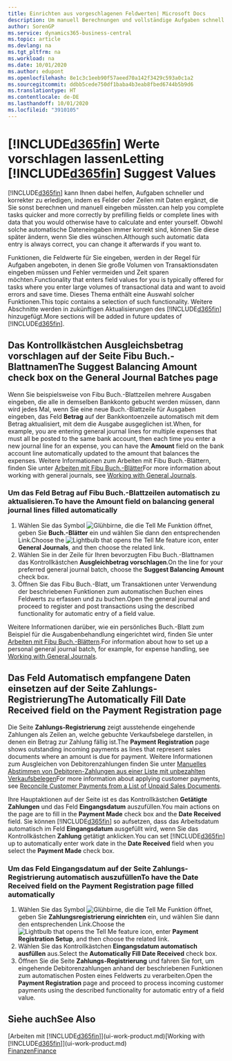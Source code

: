 ```yaml
---
title: Einrichten aus vorgeschlagenen Feldwerten| Microsoft Docs
description: Um manuell Berechnungen und vollständige Aufgaben schnell und genau zu erledigen, können Sie automatische Dateneingabe einrichten, sodass Business Central gerade ausgewählte Felder ausfüllt
author: SorenGP
ms.service: dynamics365-business-central
ms.topic: article
ms.devlang: na
ms.tgt_pltfrm: na
ms.workload: na
ms.date: 10/01/2020
ms.author: edupont
ms.openlocfilehash: 8e1c3c1eeb90f57aeed70a142f3429c593a0c1a2
ms.sourcegitcommit: ddbb5cede750df1baba4b3eab8fbed6744b5b9d6
ms.translationtype: HT
ms.contentlocale: de-DE
ms.lasthandoff: 10/01/2020
ms.locfileid: "3910105"
---
```

# <a name="letting-d365fin-suggest-values"></a><span data-ttu-id="ff342-103">[!INCLUDE[d365fin](includes/d365fin_md.md)] Werte vorschlagen lassen</span><span class="sxs-lookup"><span data-stu-id="ff342-103">Letting [!INCLUDE[d365fin](includes/d365fin_md.md)] Suggest Values</span></span>
[!INCLUDE[d365fin](includes/d365fin_md.md)] <span data-ttu-id="ff342-104">kann Ihnen dabei helfen, Aufgaben schneller und korrekter zu erledigen, indem es Felder oder Zeilen mit Daten ergänzt, die Sie sonst berechnen und manuell eingeben müssten.</span><span class="sxs-lookup"><span data-stu-id="ff342-104">can help you complete tasks quicker and more correctly by prefilling fields or complete lines with data that you would otherwise have to calculate and enter yourself.</span></span> <span data-ttu-id="ff342-105">Obwohl solche automatische Dateneingaben immer korrekt sind, können Sie diese später ändern, wenn Sie dies wünschen.</span><span class="sxs-lookup"><span data-stu-id="ff342-105">Although such automatic data entry is always correct, you can change it afterwards if you want to.</span></span>

<span data-ttu-id="ff342-106">Funktionen, die Feldwerte für Sie eingeben, werden in der Regel für Aufgaben angeboten, in denen Sie große Volumen von Transaktionsdaten eingeben müssen und Fehler vermeiden und Zeit sparen möchten.</span><span class="sxs-lookup"><span data-stu-id="ff342-106">Functionality that enters field values for you is typically offered for tasks where you enter large volumes of transactional data and want to avoid errors and save time.</span></span> <span data-ttu-id="ff342-107">Dieses Thema enthält eine Auswahl solcher Funktionen.</span><span class="sxs-lookup"><span data-stu-id="ff342-107">This topic contains a selection of such functionality.</span></span> <span data-ttu-id="ff342-108">Weitere Abschnitte werden in zukünftigen Aktualisierungen des [!INCLUDE[d365fin](includes/d365fin_md.md)] hinzugefügt.</span><span class="sxs-lookup"><span data-stu-id="ff342-108">More sections will be added in future updates of [!INCLUDE[d365fin](includes/d365fin_md.md)].</span></span>

## <a name="the-suggest-balancing-amount-check-box-on-the-general-journal-batches-page"></a><span data-ttu-id="ff342-109">Das Kontrollkästchen **Ausgleichsbetrag vorschlagen** auf der Seite **Fibu Buch.-Blattnamen**</span><span class="sxs-lookup"><span data-stu-id="ff342-109">The **Suggest Balancing Amount** check box on the **General Journal Batches** page</span></span>
<span data-ttu-id="ff342-110">Wenn Sie beispielsweise von Fibu Buch.-Blattzeilen mehrere Ausgaben eingeben, die alle in demselben Bankkonto gebucht werden müssen, dann wird jedes Mal, wenn Sie eine neue Buch.-Blattzeile für Ausgaben eingeben, das Feld **Betrag** auf der Bankkontoenzeile automatisch mit dem Betrag aktualisiert, mit dem die Ausgabe ausgeglichen ist.</span><span class="sxs-lookup"><span data-stu-id="ff342-110">When, for example, you are entering general journal lines for multiple expenses that must all be posted to the same bank account, then each time you enter a new journal line for an expense, you can have the **Amount** field on the bank account line automatically updated to the amount that balances the expenses.</span></span> <span data-ttu-id="ff342-111">Weitere Informationen zum Arbeiten mit Fibu Buch.-Blättern, finden Sie unter [Arbeiten mit Fibu Buch.-Blätter](ui-work-general-journals.md)</span><span class="sxs-lookup"><span data-stu-id="ff342-111">For more information about working with general journals, see [Working with General Journals](ui-work-general-journals.md).</span></span>

### <a name="to-have-the-amount-field-on-balancing-general-journal-lines-filled-automatically"></a><span data-ttu-id="ff342-112">Um das Feld **Betrag** auf Fibu Buch.-Blattzeilen automatisch zu aktualisieren.</span><span class="sxs-lookup"><span data-stu-id="ff342-112">To have the **Amount** field on balancing general journal lines filled automatically</span></span>
1. <span data-ttu-id="ff342-113">Wählen Sie das Symbol ![Glühbirne, die die Tell Me Funktion öffnet](media/ui-search/search_small.png "Sagen Sie mir, was Sie tun wollen"), geben Sie **Buch.-Blätter** ein und wählen Sie dann den entsprechenden Link.</span><span class="sxs-lookup"><span data-stu-id="ff342-113">Choose the ![Lightbulb that opens the Tell Me feature](media/ui-search/search_small.png "Tell me what you want to do") icon, enter **General Journals**, and then choose the related link.</span></span>
2. <span data-ttu-id="ff342-114">Wählen Sie in der Zeile für Ihren bevorzugten Fibu Buch.-Blattnamen das Kontrollkästchen **Ausgleichbetrag vorschlagen**.</span><span class="sxs-lookup"><span data-stu-id="ff342-114">On the line for your preferred general journal batch, choose the **Suggest Balancing Amount** check box.</span></span>
3. <span data-ttu-id="ff342-115">Öffnen Sie das Fibu Buch.-Blatt, um Transaktionen unter Verwendung der beschriebenen Funktionen zum automatischen Buchen eines Feldwerts zu erfassen und zu buchen.</span><span class="sxs-lookup"><span data-stu-id="ff342-115">Open the general journal and proceed to register and post transactions using the described functionality for automatic entry of a field value.</span></span>       

<span data-ttu-id="ff342-116">Weitere Informationen darüber, wie ein persönliches Buch.-Blatt zum Beispiel für die Ausgabenbehandlung eingerichtet wird, finden Sie unter [Arbeiten mit Fibu Buch.-Blättern](ui-work-general-journals.md).</span><span class="sxs-lookup"><span data-stu-id="ff342-116">For information about how to set up a personal general journal batch, for example, for expense handling, see [Working with General Journals](ui-work-general-journals.md).</span></span>

## <a name="the-automatically-fill-date-received-field-on-the-payment-registration-page"></a><span data-ttu-id="ff342-117">Das Feld **Automatisch empfangene Daten einsetzen** auf der Seite **Zahlungs-Registrierung**</span><span class="sxs-lookup"><span data-stu-id="ff342-117">The **Automatically Fill Date Received** field on the **Payment Registration** page</span></span>
<span data-ttu-id="ff342-118">Die Seite **Zahlungs-Registrierung** zeigt ausstehende eingehende Zahlungen als Zeilen an, welche gebuchte Verkaufsbelege darstellen, in denen ein Betrag zur Zahlung fällig ist.</span><span class="sxs-lookup"><span data-stu-id="ff342-118">The **Payment Registration** page shows outstanding incoming payments as lines that represent sales documents where an amount is due for payment.</span></span> <span data-ttu-id="ff342-119">Weitere Informationen zum Ausgleichen von Debitorenzahlungen finden Sie unter [Manuelles Abstimmen von Debitoren-Zahlungen aus einer Liste mit unbezahlten Verkaufsbelegen](receivables-how-reconcile-customer-payments-list-unpaid-sales-documents.md)</span><span class="sxs-lookup"><span data-stu-id="ff342-119">For more information about applying customer payments, see [Reconcile Customer Payments from a List of Unpaid Sales Documents](receivables-how-reconcile-customer-payments-list-unpaid-sales-documents.md).</span></span>

<span data-ttu-id="ff342-120">Ihre Hauptaktionen auf der Seite ist es das Kontrollkästchen **Getätigte Zahlungen** und das Feld **Eingangsdatum** auszufüllen.</span><span class="sxs-lookup"><span data-stu-id="ff342-120">You main actions on the page are to fill in the **Payment Made** check box and the **Date Received** field.</span></span> <span data-ttu-id="ff342-121">Sie können [!INCLUDE[d365fin](includes/d365fin_md.md)] so aufsetzen, dass das Arbeitsdatum automatisch im Feld **Eingangsdatum** ausgefüllt wird, wenn Sie das Kontrollkästchen **Zahlung** getätigt anklicken.</span><span class="sxs-lookup"><span data-stu-id="ff342-121">You can set [!INCLUDE[d365fin](includes/d365fin_md.md)] up to automatically enter work date in the **Date Received** field when you select the **Payment Made** check box.</span></span>

### <a name="to-have-the-date-received-field-on-the-payment-registration-page-filled-automatically"></a><span data-ttu-id="ff342-122">Um das Feld **Eingangsdatum** auf der Seite **Zahlungs-Registrierung** automatisch auszufüllen</span><span class="sxs-lookup"><span data-stu-id="ff342-122">To have the **Date Received** field on the **Payment Registration** page filled automatically</span></span>
1. <span data-ttu-id="ff342-123">Wählen Sie das Symbol ![Glühbirne, die die Tell Me Funktion öffnet](media/ui-search/search_small.png "Sagen Sie mir, was Sie tun wollen"), geben Sie **Zahlungsregistrierung einrichten** ein, und wählen Sie dann den entsprechenden Link.</span><span class="sxs-lookup"><span data-stu-id="ff342-123">Choose the ![Lightbulb that opens the Tell Me feature](media/ui-search/search_small.png "Tell me what you want to do") icon, enter **Payment Registration Setup**, and then choose the related link.</span></span>
2. <span data-ttu-id="ff342-124">Wählen Sie das Kontrollkästchen **Eingangsdatum automatisch ausfüllen** aus.</span><span class="sxs-lookup"><span data-stu-id="ff342-124">Select the **Automatically Fill Date Received** check box.</span></span>
3. <span data-ttu-id="ff342-125">Öffnen Sie die Seite **Zahlungs-Registrierung** und fahren Sie fort, um eingehende Debitorenzahlungen anhand der beschriebenen Funktionen zum automatischen Posten eines Feldwerts zu verarbeiten.</span><span class="sxs-lookup"><span data-stu-id="ff342-125">Open the **Payment Registration** page and proceed to process incoming customer payments using the described functionality for automatic entry of a field value.</span></span>

## <a name="see-also"></a><span data-ttu-id="ff342-126">Siehe auch</span><span class="sxs-lookup"><span data-stu-id="ff342-126">See Also</span></span>
<span data-ttu-id="ff342-127">[Arbeiten mit [!INCLUDE[d365fin](includes/d365fin_md.md)]](ui-work-product.md)</span><span class="sxs-lookup"><span data-stu-id="ff342-127">[Working with [!INCLUDE[d365fin](includes/d365fin_md.md)]](ui-work-product.md)</span></span>  
[<span data-ttu-id="ff342-128">Finanzen</span><span class="sxs-lookup"><span data-stu-id="ff342-128">Finance</span></span>](finance.md)
